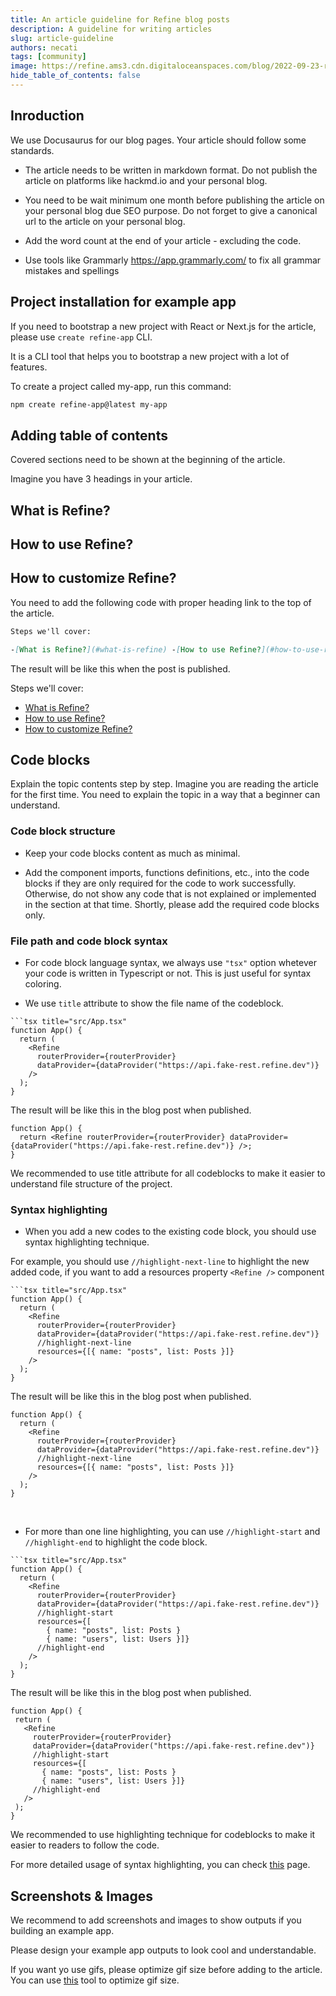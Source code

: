 ```yaml
---
title: An article guideline for Refine blog posts
description: A guideline for writing articles
slug: article-guideline
authors: necati
tags: [community]
image: https://refine.ams3.cdn.digitaloceanspaces.com/blog/2022-09-23-refine-article-guideline/social.png
hide_table_of_contents: false
---
```


## Inroduction

We use Docusaurus for our blog pages. Your article should follow some standards.

- The article needs to be written in markdown format. Do not publish the article on platforms like hackmd.io and your personal blog.

- You need to be wait minimum one month before publishing the article on your personal blog due SEO purpose. Do not forget to give a canonical url to the article on your personal blog.

- Add the word count at the end of your article - excluding the code.

- Use tools like Grammarly https://app.grammarly.com/ to fix all grammar mistakes and spellings

## Project installation for example app

If you need to bootstrap a new project with React or Next.js for the article, please use `create refine-app` CLI.

It is a CLI tool that helps you to bootstrap a new project with a lot of features.

To create a project called my-app, run this command:

```bash
npm create refine-app@latest my-app
```

## Adding table of contents

Covered sections need to be shown at the beginning of the article.

Imagine you have 3 headings in your article.

## What is Refine?

## How to use Refine?

## How to customize Refine?

You need to add the following code with proper heading link to the top of the article.

```markdown
Steps we'll cover:

-[What is Refine?](#what-is-refine) -[How to use Refine?](#how-to-use-refine) -[How to customize Refine?](#how-to-customize-refine)
```

The result will be like this when the post is published.

Steps we'll cover:

- [What is Refine?](#what-is-refine)
- [How to use Refine?](#how-to-use-refine)
- [How to customize Refine?](#how-to-customize-refine)

## Code blocks

Explain the topic contents step by step. Imagine you are reading the article for the first time. You need to explain the topic in a way that a beginner can understand.

### Code block structure

- Keep your code blocks content as much as minimal.

- Add the component imports, functions definitions, etc., into the code blocks if they are only required for the code to work successfully.
  Otherwise, do not show any code that is not explained or implemented in the section at that time. Shortly, please add the required code blocks only.

### File path and code block syntax

- For code block language syntax, we always use `"tsx"` option whetever your code is written in Typescript or not. This is just useful for syntax coloring.

- We use `title` attribute to show the file name of the codeblock.

````
```tsx title="src/App.tsx"
function App() {
  return (
    <Refine
      routerProvider={routerProvider}
      dataProvider={dataProvider("https://api.fake-rest.refine.dev")}
    />
  );
}
````

The result will be like this in the blog post when published.

```tsx title="src/App.tsx"
function App() {
  return <Refine routerProvider={routerProvider} dataProvider={dataProvider("https://api.fake-rest.refine.dev")} />;
}
```

We recommended to use title attribute for all codeblocks to make it easier to understand file structure of the project.

### Syntax highlighting

- When you add a new codes to the existing code block, you should use syntax highlighting technique.

For example, you should use `//highlight-next-line` to highlight the new added code, if you want to add a resources property `<Refine />` component

````
```tsx title="src/App.tsx"
function App() {
  return (
    <Refine
      routerProvider={routerProvider}
      dataProvider={dataProvider("https://api.fake-rest.refine.dev")}
      //highlight-next-line
      resources={[{ name: "posts", list: Posts }]}
    />
  );
}
````

The result will be like this in the blog post when published.

```tsx title="src/App.tsx"
function App() {
  return (
    <Refine
      routerProvider={routerProvider}
      dataProvider={dataProvider("https://api.fake-rest.refine.dev")}
      //highlight-next-line
      resources={[{ name: "posts", list: Posts }]}
    />
  );
}
```

<br />

- For more than one line highlighting, you can use `//highlight-start` and `//highlight-end` to highlight the code block.

````
```tsx title="src/App.tsx"
function App() {
  return (
    <Refine
      routerProvider={routerProvider}
      dataProvider={dataProvider("https://api.fake-rest.refine.dev")}
      //highlight-start
      resources={[
        { name: "posts", list: Posts }
        { name: "users", list: Users }]}
      //highlight-end
    />
  );
}
````

The result will be like this in the blog post when published.

```tsx title="src/App.tsx"
function App() {
 return (
   <Refine
     routerProvider={routerProvider}
     dataProvider={dataProvider("https://api.fake-rest.refine.dev")}
     //highlight-start
     resources={[
       { name: "posts", list: Posts }
       { name: "users", list: Users }]}
     //highlight-end
   />
 );
}
```

We recommended to use highlighting technique for codeblocks to make it easier to readers to follow the code.

For more detailed usage of syntax highlighting, you can check [this](https://docusaurus.io/docs/markdown-features/code-blocks) page.

## Screenshots & Images

We recommend to add screenshots and images to show outputs if you building an example app.

Please design your example app outputs to look cool and understandable.

If you want yo use gifs, please optimize gif size before adding to the article. You can use [this](https://ezgif.com/optimize) tool to optimize gif size.
